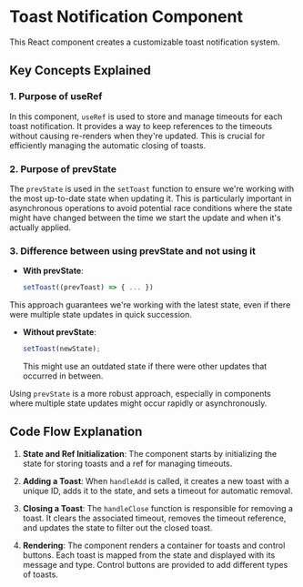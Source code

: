 
# Toast Notification Component

This React component creates a customizable toast notification system.

## Key Concepts Explained

### 1. Purpose of useRef

In this component, `useRef` is used to store and manage timeouts for each toast notification. It provides a way to keep references to the timeouts without causing re-renders when they're updated. This is crucial for efficiently managing the automatic closing of toasts.

### 2. Purpose of prevState

The `prevState` is used in the `setToast` function to ensure we're working with the most up-to-date state when updating it. This is particularly important in asynchronous operations to avoid potential race conditions where the state might have changed between the time we start the update and when it's actually applied.

### 3. Difference between using prevState and not using it

- **With prevState**:
  ```javascript
  setToast((prevToast) => { ... })
  ```


This approach guarantees we're working with the latest state, even if there were multiple state updates in quick succession.

- **Without prevState**:
  ```javascript
  setToast(newState);
  ```
  This might use an outdated state if there were other updates that occurred in between.

Using `prevState` is a more robust approach, especially in components where multiple state updates might occur rapidly or asynchronously.

## Code Flow Explanation

1. **State and Ref Initialization**:
   The component starts by initializing the state for storing toasts and a ref for managing timeouts.

2. **Adding a Toast**:
   When `handleAdd` is called, it creates a new toast with a unique ID, adds it to the state, and sets a timeout for automatic removal.

3. **Closing a Toast**:
   The `handleClose` function is responsible for removing a toast. It clears the associated timeout, removes the timeout reference, and updates the state to filter out the closed toast.

4. **Rendering**:
   The component renders a container for toasts and control buttons. Each toast is mapped from the state and displayed with its message and type. Control buttons are provided to add different types of toasts.
